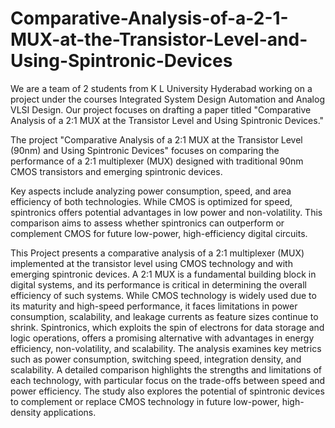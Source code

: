# Comparative-Analysis-of-a-2-1-MUX-at-the-Transistor-Level-and-Using-Spintronic-Devices
We are a team of 2 students from K L University Hyderabad working on a project under the courses Integrated System Design Automation and Analog VLSI Design. Our project focuses on drafting a paper titled "Comparative Analysis of a 2:1 MUX at the Transistor Level and Using Spintronic Devices."

The project "Comparative Analysis of a 2:1 MUX at the Transistor Level (90nm) and Using Spintronic Devices" focuses on comparing the performance of a 2:1 multiplexer (MUX) designed with traditional 90nm CMOS transistors and emerging spintronic devices.

Key aspects include analyzing power consumption, speed, and area efficiency of both technologies. While CMOS is optimized for speed, spintronics offers potential advantages in low power and non-volatility. This comparison aims to assess whether spintronics can outperform or complement CMOS for future low-power, high-efficiency digital circuits.

This Project presents a comparative analysis of a 2:1 multiplexer (MUX) implemented at the transistor level using CMOS technology and with emerging spintronic devices. A 2:1 MUX is a fundamental building block in digital systems, and its performance is critical in determining the overall efficiency of such systems. While CMOS technology is widely used due to its maturity and high-speed performance, it faces limitations in power consumption, scalability, and leakage currents as feature sizes continue to shrink. Spintronics, which exploits the spin of electrons for data storage and logic operations, offers a promising alternative with advantages in energy efficiency, non-volatility, and scalability.
The analysis examines key metrics such as power consumption, switching speed, integration density, and scalability. A detailed comparison highlights the strengths and limitations of each technology, with particular focus on the trade-offs between speed and power efficiency. The study also explores the potential of spintronic devices to complement or replace CMOS technology in future low-power, high-density applications.
